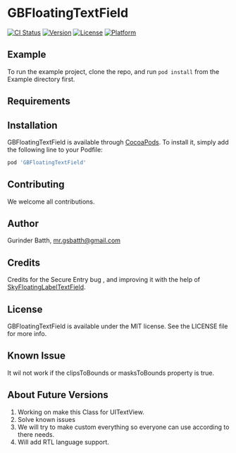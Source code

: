 # GBFloatingTextField

[![CI Status](https://img.shields.io/travis/mr.gsbatth@gmail.com/GBFloatingTextField.svg?style=flat)](https://travis-ci.org/mr.gsbatth@gmail.com/GBFloatingTextField)
[![Version](https://img.shields.io/cocoapods/v/GBFloatingTextField.svg?style=flat)](https://cocoapods.org/pods/GBFloatingTextField)
[![License](https://img.shields.io/cocoapods/l/GBFloatingTextField.svg?style=flat)](https://cocoapods.org/pods/GBFloatingTextField)
[![Platform](https://img.shields.io/cocoapods/p/GBFloatingTextField.svg?style=flat)](https://cocoapods.org/pods/GBFloatingTextField)

## Example

To run the example project, clone the repo, and run `pod install` from the Example directory first.

## Requirements

## Installation

GBFloatingTextField is available through [CocoaPods](https://cocoapods.org). To install
it, simply add the following line to your Podfile:

```ruby
pod 'GBFloatingTextField'
```

## Contributing

We welcome all contributions.


## Author

Gurinder Batth, mr.gsbatth@gmail.com

## Credits

Credits for the Secure Entry bug , and improving it with the help of [SkyFloatingLabelTextField](https://github.com/Skyscanner/SkyFloatingLabelTextField).

## License

GBFloatingTextField is available under the MIT license. See the LICENSE file for more info.

## Known Issue

It wil not work if the clipsToBounds or masksToBounds property is true.

## About Future Versions

1. Working on make this Class for UITextView.
2. Solve known issues
3. We will try to make custom everything so everyone can use according to there needs.
4. Will add RTL language support.
